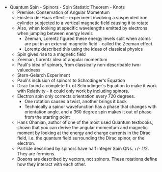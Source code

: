 - Quantum Spin - Spinors - Spin Statistic Theorem - Knots
	- Premise: Conservation of Angular Momentum
	- Einstein de-Haas effect - experiment involving a suspended iron cylinder subjected to a vertical magnetic field causing it to rotate
	- Also, when looking at specific wavelengths emitted by electrons when jumping between energy levels
		- Zeeman, Lorentz figured these energy levels split when atoms are put in an external magnetic field - called the Zeeman effect
		- Lorentz described this using the ideas of classical physics
	- Spin gives rise to a magnetic field
	- Zeeman, Lorentz idea of angular momentum
	- Pauli's idea of spinors, from classically non-describable two-valuedness
	- Stern-Gelarch Experiment
	- Pauli's inclusion of spinors to Schrodinger's Equation
	- Dirac found a complete fix of Schrodinger's Equation to make it work with Relativity - it could only work by including spinors.
	- Electron spin only corrects orientation every 720 degrees.
		- One rotation causes a twist, another brings it back
		- Technically a spinor wavefunction has a phase that changes with orientation angle, and a 360 degree spin makes it out of phase from the starting point
	- Hans Ohanian, author of one of the most used Quantum textbooks, shown that you can derive the angular momentum and magnetic moment by looking at the energy and charge currents in the Dirac field, i.e. the quantum field surrounding the Dirac spinor, or the electron.
	- Particle described by spinors have half integer Spin QNs. +/- 1/2. They are fermions.
	- Bosons are described by vectors, not spinors. These rotations define how they interact with each other.